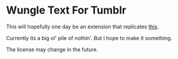 # Wungle Text For Tumblr

This will hopefully one day be an extension that replicates [this](https://web.archive.org/web/20240902200909/https://www.tumblr.com/lukadjo/760531708515909632/someone-should-make-this-real-just-figure-out-a).

Currently its a big ol' pile of nothin'. But I hope to make it something.

The license may change in the future.

